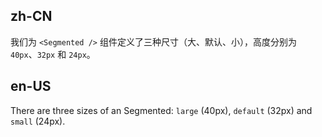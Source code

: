 ## zh-CN

我们为 `<Segmented />` 组件定义了三种尺寸（大、默认、小），高度分别为 `40px`、`32px` 和 `24px`。

## en-US

There are three sizes of an Segmented: `large` (40px), `default` (32px) and `small` (24px).
